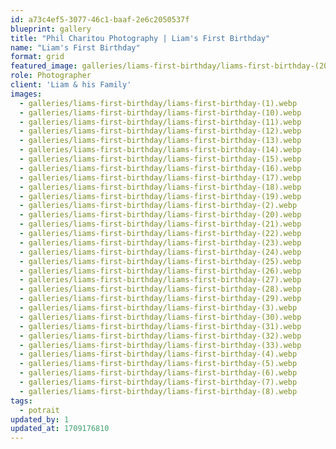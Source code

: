 ```yaml
---
id: a73c4ef5-3077-46c1-baaf-2e6c2050537f
blueprint: gallery
title: "Phil Charitou Photography | Liam's First Birthday"
name: "Liam's First Birthday"
format: grid
featured_image: galleries/liams-first-birthday/liams-first-birthday-(20).webp
role: Photographer
client: 'Liam & his Family'
images:
  - galleries/liams-first-birthday/liams-first-birthday-(1).webp
  - galleries/liams-first-birthday/liams-first-birthday-(10).webp
  - galleries/liams-first-birthday/liams-first-birthday-(11).webp
  - galleries/liams-first-birthday/liams-first-birthday-(12).webp
  - galleries/liams-first-birthday/liams-first-birthday-(13).webp
  - galleries/liams-first-birthday/liams-first-birthday-(14).webp
  - galleries/liams-first-birthday/liams-first-birthday-(15).webp
  - galleries/liams-first-birthday/liams-first-birthday-(16).webp
  - galleries/liams-first-birthday/liams-first-birthday-(17).webp
  - galleries/liams-first-birthday/liams-first-birthday-(18).webp
  - galleries/liams-first-birthday/liams-first-birthday-(19).webp
  - galleries/liams-first-birthday/liams-first-birthday-(2).webp
  - galleries/liams-first-birthday/liams-first-birthday-(20).webp
  - galleries/liams-first-birthday/liams-first-birthday-(21).webp
  - galleries/liams-first-birthday/liams-first-birthday-(22).webp
  - galleries/liams-first-birthday/liams-first-birthday-(23).webp
  - galleries/liams-first-birthday/liams-first-birthday-(24).webp
  - galleries/liams-first-birthday/liams-first-birthday-(25).webp
  - galleries/liams-first-birthday/liams-first-birthday-(26).webp
  - galleries/liams-first-birthday/liams-first-birthday-(27).webp
  - galleries/liams-first-birthday/liams-first-birthday-(28).webp
  - galleries/liams-first-birthday/liams-first-birthday-(29).webp
  - galleries/liams-first-birthday/liams-first-birthday-(3).webp
  - galleries/liams-first-birthday/liams-first-birthday-(30).webp
  - galleries/liams-first-birthday/liams-first-birthday-(31).webp
  - galleries/liams-first-birthday/liams-first-birthday-(32).webp
  - galleries/liams-first-birthday/liams-first-birthday-(33).webp
  - galleries/liams-first-birthday/liams-first-birthday-(4).webp
  - galleries/liams-first-birthday/liams-first-birthday-(5).webp
  - galleries/liams-first-birthday/liams-first-birthday-(6).webp
  - galleries/liams-first-birthday/liams-first-birthday-(7).webp
  - galleries/liams-first-birthday/liams-first-birthday-(8).webp
tags:
  - potrait
updated_by: 1
updated_at: 1709176810
---
```

